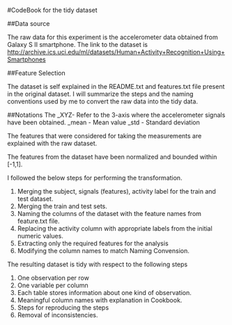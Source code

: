 #CodeBook for the tidy dataset

##Data source

The raw data for this experiment is the accelerometer data obtained from Galaxy S II smartphone. The link to the dataset is http://archive.ics.uci.edu/ml/datasets/Human+Activity+Recognition+Using+Smartphones

##Feature Selection

The dataset is self explained in the README.txt and features.txt file present in the original dataset. I will summarize the steps and the naming conventions used by me to convert the raw data into the tidy data.

##Notations
The _XYZ- Refer to the 3-axis where the accelerometer signals have been obtained.
_mean 	- Mean value
_std 	- Standard deviation

The features that were considered for taking the measurements are explained with the raw dataset.

The features from the dataset have been normalized and bounded within [-1,1].

I followed the below steps for performing the transformation.
1. Merging the subject, signals (features), activity label for the train and test dataset.
2. Merging the train and test sets.
3. Naming the columns of the dataset with the feature names from feature.txt file.
4. Replacing the activity column with appropriate labels from the initial numeric values.
5. Extracting only the required features for the analysis
6. Modifying the column names to match Naming Convension.

The resulting dataset is tidy with respect to the following steps
1. One observation per row
2. One variable per column
3. Each table stores information about one kind of observation.
4. Meaningful column names with explanation in Cookbook.
5. Steps for reproducing the steps
6. Removal of inconsistencies.

